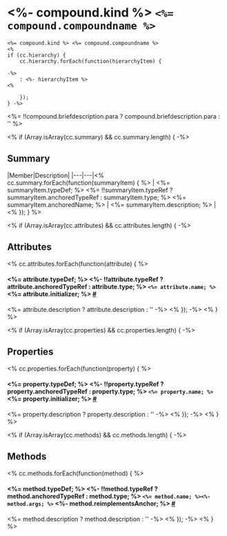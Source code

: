 # <%- compound.kind %> `<%= compound.compoundname %>`

```
<%= compound.kind %> <%= compound.compoundname %>
<%  
if (cc.hierarchy) { 
    cc.hierarchy.forEach(function(hierarchyItem) { 
    
-%>
    : <%- hierarchyItem %>
<%

    });
} -%> 
```

<%= !!compound.briefdescription.para ? compound.briefdescription.para : '' %>

<% if (Array.isArray(cc.summary) && cc.summary.length) { -%>
## Summary

|Member|Description|
|---|---|<%  
    cc.summary.forEach(function(summaryItem) {
        %>
        | <%= summaryItem.typeDef; %> <%= !!summaryItem.typeRef ? summaryItem.anchoredTypeRef : summaryItem.type; %> <%= summaryItem.anchoredName; %> | <%= summaryItem.description; %> |<% 
    }); 
} %>


<% if (Array.isArray(cc.attributes) && cc.attributes.length) { -%>
## Attributes

<% cc.attributes.forEach(function(attribute) { %>
#### <%= attribute.typeDef; %> <%- !!attribute.typeRef ? attribute.anchoredTypeRef : attribute.type; %> `<%= attribute.name; %>` <%= attribute.initializer; %> <a id='<%- attribute.anchor %>' href='#<%- attribute.anchor %>'>#</a>
<%= attribute.description ? attribute.description : '' -%>
<% }); -%>
<% } %>


<% if (Array.isArray(cc.properties) && cc.properties.length) { -%>
## Properties

<% cc.properties.forEach(function(property) { %>
#### <%= property.typeDef; %> <%- !!property.typeRef ? property.anchoredTypeRef : property.type; %> `<%= property.name; %>` <%= property.initializer; %> <a id='<%- property.anchor %>' href='#<%- property.anchor %>'>#</a>
<%= property.description ? property.description : '' -%>
<% }); -%>
<% } %>


<% if (Array.isArray(cc.methods) && cc.methods.length) { -%>
## Methods

<% cc.methods.forEach(function(method) { %>
#### <%= method.typeDef; %> <%- !!method.typeRef ? method.anchoredTypeRef : method.type; %> `<%= method.name; %><%- method.args; %>` <%- method.reimplementsAnchor; %> <a id='<%- method.anchor %>' href='#<%- method.anchor %>'>#</a>
<%= method.description ? method.description : '' -%>
<% }); -%>
<% } %>
